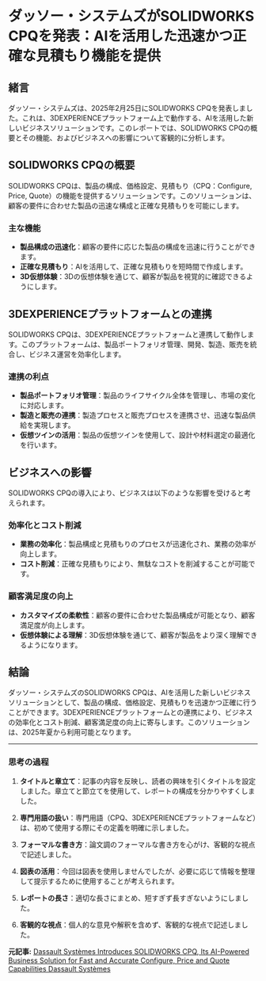 # ダッソー・システムズがSOLIDWORKS CPQを発表：AIを活用した迅速かつ正確な見積もり機能を提供

## 緒言

ダッソー・システムズは、2025年2月25日にSOLIDWORKS CPQを発表しました。これは、3DEXPERIENCEプラットフォーム上で動作する、AIを活用した新しいビジネスソリューションです。このレポートでは、SOLIDWORKS CPQの概要とその機能、およびビジネスへの影響について客観的に分析します。

## SOLIDWORKS CPQの概要

SOLIDWORKS CPQは、製品の構成、価格設定、見積もり（CPQ：Configure, Price, Quote）の機能を提供するソリューションです。このソリューションは、顧客の要件に合わせた製品の迅速な構成と正確な見積もりを可能にします。

### 主な機能

- **製品構成の迅速化**：顧客の要件に応じた製品の構成を迅速に行うことができます。
- **正確な見積もり**：AIを活用して、正確な見積もりを短時間で作成します。
- **3D仮想体験**：3Dの仮想体験を通じて、顧客が製品を視覚的に確認できるようにします。

## 3DEXPERIENCEプラットフォームとの連携

SOLIDWORKS CPQは、3DEXPERIENCEプラットフォームと連携して動作します。このプラットフォームは、製品ポートフォリオ管理、開発、製造、販売を統合し、ビジネス運営を効率化します。

### 連携の利点

- **製品ポートフォリオ管理**：製品のライフサイクル全体を管理し、市場の変化に対応します。
- **製造と販売の連携**：製造プロセスと販売プロセスを連携させ、迅速な製品供給を実現します。
- **仮想ツインの活用**：製品の仮想ツインを使用して、設計や材料選定の最適化を行います。

## ビジネスへの影響

SOLIDWORKS CPQの導入により、ビジネスは以下のような影響を受けると考えられます。

### 効率化とコスト削減

- **業務の効率化**：製品構成と見積もりのプロセスが迅速化され、業務の効率が向上します。
- **コスト削減**：正確な見積もりにより、無駄なコストを削減することが可能です。

### 顧客満足度の向上

- **カスタマイズの柔軟性**：顧客の要件に合わせた製品構成が可能となり、顧客満足度が向上します。
- **仮想体験による理解**：3D仮想体験を通じて、顧客が製品をより深く理解できるようになります。

## 結論

ダッソー・システムズのSOLIDWORKS CPQは、AIを活用した新しいビジネスソリューションとして、製品の構成、価格設定、見積もりを迅速かつ正確に行うことができます。3DEXPERIENCEプラットフォームとの連携により、ビジネスの効率化とコスト削減、顧客満足度の向上に寄与します。このソリューションは、2025年夏から利用可能となります。

---

### 思考の過程

1. **タイトルと章立て**：記事の内容を反映し、読者の興味を引くタイトルを設定しました。章立てと節立てを使用して、レポートの構成を分かりやすくしました。

2. **専門用語の扱い**：専門用語（CPQ、3DEXPERIENCEプラットフォームなど）は、初めて使用する際にその定義を明確に示しました。

3. **フォーマルな書き方**：論文調のフォーマルな書き方を心がけ、客観的な視点で記述しました。

4. **図表の活用**：今回は図表を使用しませんでしたが、必要に応じて情報を整理して提示するために使用することが考えられます。

5. **レポートの長さ**：適切な長さにまとめ、短すぎず長すぎないようにしました。

6. **客観的な視点**：個人的な意見や解釈を含めず、客観的な視点で記述しました。

**元記事:** [Dassault Systèmes Introduces SOLIDWORKS CPQ, Its AI-Powered Business Solution for Fast and Accurate Configure, Price and Quote Capabilities Dassault Systèmes](https://www.3ds.com/newsroom/press-releases/dassault-systemes-introduces-solidworks-cpq-its-ai-powered-business-solution-fast-and-accurate-configure-price-and-quote-capabilities)